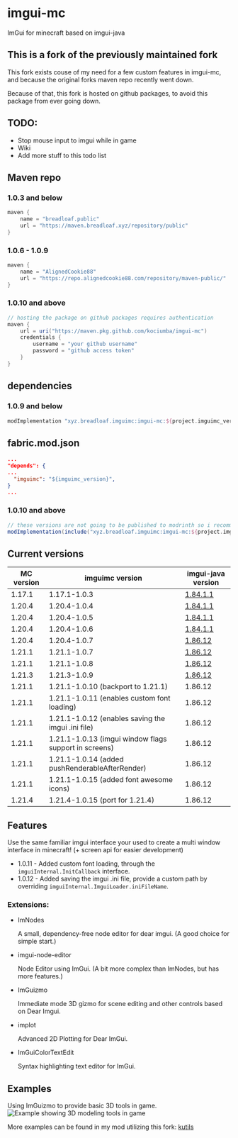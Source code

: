 # imgui-mc

ImGui for minecraft based on imgui-java

## This is a fork of the previously maintained fork
This fork exists couse of my need for a few custom features in imgui-mc,
and because the original forks maven repo recently went down.

Because of that, this fork is hosted on github packages,
to avoid this package from ever going down.

## TODO:

- Stop mouse input to imgui while in game
- Wiki
- Add more stuff to this todo list

## Maven repo

### 1.0.3 and below

```groovy
maven {
    name = "breadloaf.public"
    url = "https://maven.breadloaf.xyz/repository/public"
}
```

### 1.0.6 - 1.0.9

```groovy
maven {
    name = "AlignedCookie88"
    url = "https://repo.alignedcookie88.com/repository/maven-public/"
}
```

### 1.0.10 and above

```groovy
// hosting the package on github packages requires authentication
maven {
    url = uri("https://maven.pkg.github.com/kociumba/imgui-mc")
    credentials {
        username = "your github username"
        password = "github access token"
    }
}
```

## dependencies

### 1.0.9 and below

```groovy
modImplementation "xyz.breadloaf.imguimc:imgui-mc:${project.imguimc_version}"
```

## fabric.mod.json

```json
...
"depends": {
...
  "imguimc": "${imguimc_version}",
}
...
```

### 1.0.10 and above

```groovy
// these versions are not going to be published to modrinth so i recommend including in jar
modImplementation(include("xyz.breadloaf.imguimc:imgui-mc:${project.imguimc_version}"))
```

## Current versions

| MC version | imguimc version                                       | imgui-java version                                                     |
|------------|-------------------------------------------------------|------------------------------------------------------------------------|
| 1.17.1     | 1.17.1-1.0.3                                          | [1.84.1.1](https://github.com/SpaiR/imgui-java/releases/tag/v1.84.1.1) |
| 1.20.4     | 1.20.4-1.0.4                                          | [1.84.1.1](https://github.com/SpaiR/imgui-java/releases/tag/v1.84.1.1) |
| 1.20.4     | 1.20.4-1.0.5                                          | [1.84.1.1](https://github.com/SpaiR/imgui-java/releases/tag/v1.84.1.1) |
| 1.20.4     | 1.20.4-1.0.6                                          | [1.84.1.1](https://github.com/SpaiR/imgui-java/releases/tag/v1.84.1.1) |
| 1.20.4     | 1.20.4-1.0.7                                          | [1.86.12](https://github.com/SpaiR/imgui-java/releases/tag/1.86.12)    |
| 1.21.1     | 1.21.1-1.0.7                                          | [1.86.12](https://github.com/SpaiR/imgui-java/releases/tag/1.86.12)    |
| 1.21.1     | 1.21.1-1.0.8                                          | [1.86.12](https://github.com/SpaiR/imgui-java/releases/tag/1.86.12)    |
| 1.21.3     | 1.21.3-1.0.9                                          | [1.86.12](https://github.com/SpaiR/imgui-java/releases/tag/1.86.12)    |
| 1.21.1     | 1.21.1-1.0.10 (backport to 1.21.1)                    | 1.86.12                                                                |
| 1.21.1     | 1.21.1-1.0.11 (enables custom font loading)           | 1.86.12                                                                |
| 1.21.1     | 1.21.1-1.0.12 (enables saving the imgui .ini file)    | 1.86.12                                                                |
| 1.21.1     | 1.21.1-1.0.13 (imgui window flags support in screens) | 1.86.12                                                                |
| 1.21.1     | 1.21.1-1.0.14 (added pushRenderableAfterRender)       | 1.86.12                                                                |
| 1.21.1     | 1.21.1-1.0.15 (added font awesome icons)              | 1.86.12                                                                |
| 1.21.4     | 1.21.4-1.0.15 (port for 1.21.4)                       | 1.86.12                                                                |

## Features

Use the same familiar imgui interface your used to create a multi window interface in minecraft! (+ screen api for
easier development)

- 1.0.11 - Added custom font loading, through the `imguiInternal.InitCallback` interface.
- 1.0.12 - Added saving the imgui .ini file, provide a custom path by overriding `imguiInternal.ImguiLoader.iniFileName`.

### Extensions:

- ImNodes

  A small, dependency-free node editor for dear imgui. (A good choice for simple start.)
- imgui-node-editor

  Node Editor using ImGui. (A bit more complex than ImNodes, but has more features.)
- ImGuizmo

  Immediate mode 3D gizmo for scene editing and other controls based on Dear Imgui.
- implot

  Advanced 2D Plotting for Dear ImGui.
- ImGuiColorTextEdit

  Syntax highlighting text editor for ImGui.

## Examples

Using ImGuizmo to provide basic 3D tools in game.
![Example showing 3D modeling tools in game](https://i.imgur.com/y65sWyQ.png)

[//]: # (Example showing window dragging)

[//]: # (![GIF showing window dragging]&#40;https://cdn.discordapp.com/attachments/854660703742328884/886957812725452800/Peek_2021-09-13_13-44.gif&#41;)

More examples can be found in my mod utilizing this fork:
[kutils](https://github.com/kociumba/kutils)
